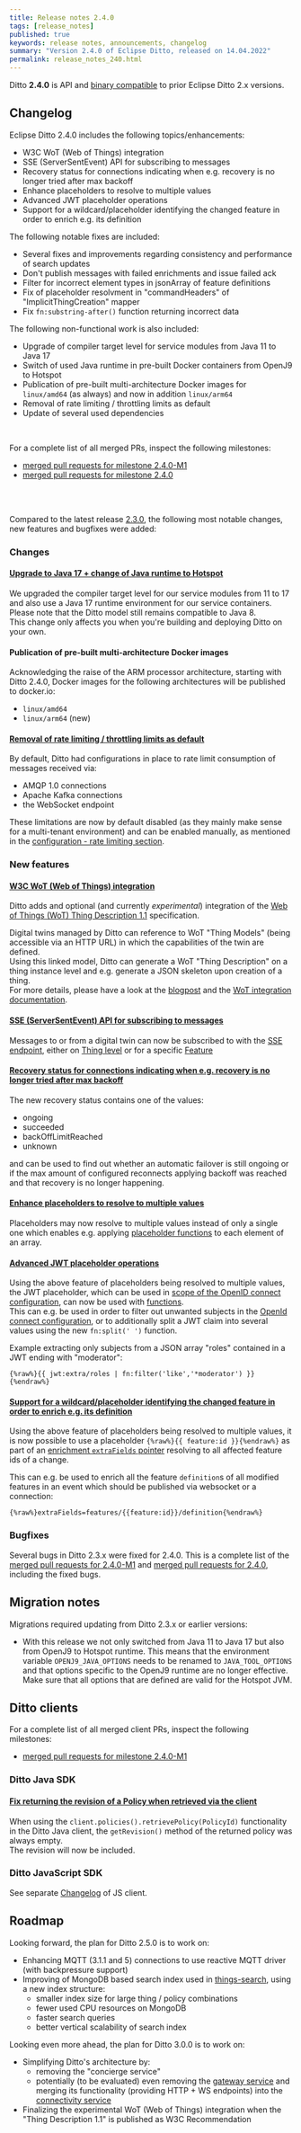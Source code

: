 ```yaml
---
title: Release notes 2.4.0
tags: [release_notes]
published: true
keywords: release notes, announcements, changelog
summary: "Version 2.4.0 of Eclipse Ditto, released on 14.04.2022"
permalink: release_notes_240.html
---
```


Ditto **2.4.0** is API and [binary compatible](https://github.com/eclipse/ditto/blob/master/documentation/src/main/resources/architecture/DADR-0005-semantic-versioning.md)
to prior Eclipse Ditto 2.x versions.

## Changelog

Eclipse Ditto 2.4.0 includes the following topics/enhancements:

* W3C WoT (Web of Things) integration
* SSE (ServerSentEvent) API for subscribing to messages
* Recovery status for connections indicating when e.g. recovery is no longer tried after max backoff
* Enhance placeholders to resolve to multiple values
* Advanced JWT placeholder operations
* Support for a wildcard/placeholder identifying the changed feature in order to enrich e.g. its definition

The following notable fixes are included:

* Several fixes and improvements regarding consistency and performance of search updates
* Don't publish messages with failed enrichments and issue failed ack
* Filter for incorrect element types in jsonArray of feature definitions
* Fix of placeholder resolvment in "commandHeaders" of "ImplicitThingCreation" mapper
* Fix `fn:substring-after()` function returning incorrect data

The following non-functional work is also included:

* Upgrade of compiler target level for service modules from Java 11 to Java 17
* Switch of used Java runtime in pre-built Docker containers from OpenJ9 to Hotspot
* Publication of pre-built multi-architecture Docker images for `linux/amd64` (as always) and now in addition `linux/arm64`
* Removal of rate limiting / throttling limits as default
* Update of several used dependencies

<br/>

For a complete list of all merged PRs, inspect the following milestones:
* [merged pull requests for milestone 2.4.0-M1](https://github.com/eclipse/ditto/pulls?q=is:pr+milestone:2.4.0-M1)
* [merged pull requests for milestone 2.4.0](https://github.com/eclipse/ditto/pulls?q=is:pr+milestone:2.4.0)

<br/>
<br/>

Compared to the latest release [2.3.0](release_notes_230.html), the following most notable changes, new features and
bugfixes were added:


### Changes

#### [Upgrade to Java 17 + change of Java runtime to Hotspot](https://github.com/eclipse/ditto/issues/1283)

We upgraded the compiler target level for our service modules from 11 to 17 and also use a Java 17 runtime environment
for our service containers. Please note that the Ditto model still remains compatible to Java 8.  
This change only affects you when you're building and deploying Ditto on your own.

#### Publication of pre-built multi-architecture Docker images

Acknowledging the raise of the ARM processor architecture, starting with Ditto 2.4.0, 
Docker images for the following architectures will be published to docker.io:
* `linux/amd64`
* `linux/arm64` (new)

#### [Removal of rate limiting / throttling limits as default](https://github.com/eclipse/ditto/pull/1324)

By default, Ditto had configurations in place to rate limit consumption of messages received via:
* AMQP 1.0 connections
* Apache Kafka connections
* the WebSocket endpoint

These limitations are now by default disabled (as they mainly make sense for a multi-tenant environment) 
and can be enabled manually, as mentioned in the [configuration - rate limiting section](installation-operating.html#rate-limiting).


### New features

#### [W3C WoT (Web of Things) integration](https://github.com/eclipse/ditto/issues/1034)

Ditto adds and optional (and currently *experimental*) integration of the 
[Web of Things (WoT) Thing Description 1.1](https://www.w3.org/TR/wot-thing-description11/) specification.

Digital twins managed by Ditto can reference to WoT "Thing Models" (being accessible via an HTTP URL) in which the
capabilities of the twin are defined.  
Using this linked model, Ditto can generate a WoT "Thing Description" on a thing instance level and e.g. generate a JSON
skeleton upon creation of a thing.  
For more details, please have a look at the [blogpost](2022-03-03-wot-integration.html) and the 
[WoT integration documentation](basic-wot-integration.html).

#### [SSE (ServerSentEvent) API for subscribing to messages](https://github.com/eclipse/ditto/issues/1186)

Messages to or from a digital twin can now be subscribed to with the [SSE endpoint](httpapi-sse.html), either on 
[Thing level](httpapi-sse.html#subscribe-for-messages-for-a-specific-thing) or for a specific 
[Feature](httpapi-sse.html#subscribe-for-messages-of-a-specific-feature-of-a-specific-thing)

#### [Recovery status for connections indicating when e.g. recovery is no longer tried after max backoff](https://github.com/eclipse/ditto/pull/1336)

The new recovery status contains one of the values:
* ongoing
* succeeded
* backOffLimitReached
* unknown

and can be used to find out whether an automatic failover is still ongoing or if the max amount of configured reconnects 
applying backoff was reached and that recovery is no longer happening.

#### [Enhance placeholders to resolve to multiple values](https://github.com/eclipse/ditto/pull/1331)

Placeholders may now resolve to multiple values instead of only a single one which enables e.g. applying 
[placeholder functions](basic-placeholders.html#function-expressions) to each element of an array.

#### [Advanced JWT placeholder operations](https://github.com/eclipse/ditto/pull/1309)

Using the above feature of placeholders being resolved to multiple values, the JWT placeholder, which can be used
in [scope of the OpenID connect configuration](basic-placeholders.html#scope-openid-connect-configuration), can now 
be used with [functions](basic-placeholders.html#function-expressions).  
This can e.g. be used in order to filter out unwanted subjects in the 
[OpenId connect configuration](installation-operating.html#openid-connect), or to additionally split a JWT claim into 
several values using the new `fn:split(' ')` function.

Example extracting only subjects from a JSON array "roles" contained in a JWT ending with "moderator": 
```
{%raw%}{{ jwt:extra/roles | fn:filter('like','*moderator') }}{%endraw%}
```

#### [Support for a wildcard/placeholder identifying the changed feature in order to enrich e.g. its definition](https://github.com/eclipse/ditto/issues/710)

Using the above feature of placeholders being resolved to multiple values, it is now possible to use a placeholder 
`{%raw%}{{ feature:id }}{%endraw%}` as part of an [enrichment `extraFields` pointer](basic-enrichment.html) resolving
to all affected feature ids of a change.

This can e.g. be used to enrich all the feature `definition`s of all modified features in an event which should be 
published via websocket or a connection:
```
{%raw%}extraFields=features/{{feature:id}}/definition{%endraw%}
```


### Bugfixes

Several bugs in Ditto 2.3.x were fixed for 2.4.0.
This is a complete list of the
[merged pull requests for 2.4.0-M1](https://github.com/eclipse/ditto/pulls?q=is%3Apr+milestone%3A2.4.0-M1) and 
[merged pull requests for 2.4.0](https://github.com/eclipse/ditto/pulls?q=is%3Apr+milestone%3A2.4.0), 
including the fixed bugs.


## Migration notes

Migrations required updating from Ditto 2.3.x or earlier versions:
* With this release we not only switched from Java 11 to Java 17 but also from OpenJ9 to Hotspot runtime.
  This means that the environment variable `OPENJ9_JAVA_OPTIONS` needs to be renamed to `JAVA_TOOL_OPTIONS` and that 
  options specific to the OpenJ9 runtime are no longer effective.  
  Make sure that all options that are defined are valid for the Hotspot JVM.


## Ditto clients

For a complete list of all merged client PRs, inspect the following milestones:
* [merged pull requests for milestone 2.4.0-M1](https://github.com/eclipse/ditto-clients/pulls?q=is:pr+milestone:2.4.0-M1)

### Ditto Java SDK

#### [Fix returning the revision of a Policy when retrieved via the client](https://github.com/eclipse/ditto-clients/pull/182)

When using the `client.policies().retrievePolicy(PolicyId)` functionality in the Ditto Java client, the `getRevision()`
method of the returned policy was always empty.  
The revision will now be included.

### Ditto JavaScript SDK

See separate [Changelog](https://github.com/eclipse/ditto-clients/blob/master/javascript/CHANGELOG.md) of JS client.


## Roadmap

Looking forward, the plan for Ditto 2.5.0 is to work on:
* Enhancing MQTT (3.1.1 and 5) connections to use reactive MQTT driver (with backpressure support)
* Improving of MongoDB based search index used in [things-search](architecture-services-things-search.html),
  using a new index structure:
  * smaller index size for large thing / policy combinations
  * fewer used CPU resources on MongoDB
  * faster search queries
  * better vertical scalability of search index

Looking even more ahead, the plan for Ditto 3.0.0 is to work on:
* Simplifying Ditto's architecture by:
  * removing the "concierge service"
  * potentially (to be evaluated) even removing the [gateway service](architecture-services-gateway.html) and merging its 
    functionality (providing HTTP + WS endpoints) into the 
    [connectivity service](architecture-services-connectivity.html)
* Finalizing the experimental WoT (Web of Things) integration when the "Thing Description 1.1" is published as W3C Recommendation
